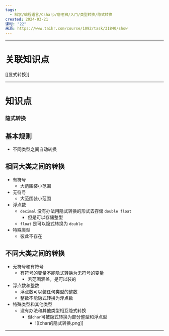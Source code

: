 ```yaml
---
tags:
  - 科学/编程语言/Csharp/唐老狮/入门/类型转换/隐式转换
created: 2024-03-21
课时: "22"
来源: https://www.taikr.com/course/1092/task/31840/show
---
```


---
# 关联知识点

[[显式转换]]

---
# 知识点

### 隐式转换

## 基本规则

- 不同类型之间自动转换
## 相同大类之间的转换

- 有符号
	- 大范围装小范围
- 无符号
	- 大范围装小范围
- 浮点数
	- `decimal` 没有办法用隐式转换的形式去存储 `double float`
		- 但是可以存储整型
	- `float` 是可以隐式转换为 `double`
- 特殊类型
	- 彼此不存在
##  不同大类之间的转换

- 无符号和有符号
	- 有符号的变量不能隐式转换为无符号的变量
		- 若范围涵盖，是可以装的
- 浮点数和整数
	- 浮点数可以装任何类型的整数
	- 整数不能隐式转换为浮点数
- 特殊类型和其他类型
	- 没有办法和其他类型相互隐式转换
		- 但`char`可被隐式转换为部分整型和浮点型
			- ![[char的隐式转换.png]]

---